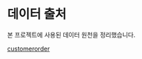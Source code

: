 # 데이터 출처

본 프로젝트에 사용된 데이터 원천을 정리했습니다.

[customerorder](https://data.world/yasin/customer-order-data)